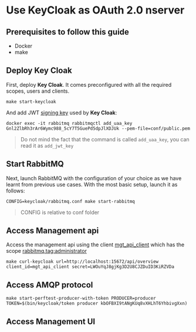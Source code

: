 # Use KeyCloak as OAuth 2.0 nserver

## Prerequisites to follow this guide

- Docker
- make

## Deploy Key Cloak

First, deploy **Key Cloak**. It comes preconfigured with all the required scopes, users and clients.
```
make start-keycloak
```
And add JWT [signing key](http://0.0.0.0:8080/admin/master/console/#/realms/test/keys/providers/rsa/66a592ec-8657-4f53-8870-1e1693ff266c) used by **Key Cloak**:
```
docker exec -it rabbitmq rabbitmqctl add_uaa_key Gnl2ZlbRh3rAr6Wymc988_5cY7T5GuePd5dpJlXDJUk --pem-file=conf/public.pem
```
> Do not mind the fact that the command is called `add_uaa_key`, you can read it as `add_jwt_key`

## Start RabbitMQ

Next, launch RabbitMQ with the configuration of your choice as we have learnt from previous use cases.
With the most basic setup, launch it as follows:
```
CONFIG=keycloak/rabbitmq.conf make start-rabbitmq
```
> CONFIG is relative to conf folder


## Access Management api

Access the management api using the client [mgt_api_client](http://0.0.0.0:8080/admin/master/console/#/realms/test/clients/c5be3c24-0c88-4672-a77a-79002fcc9a9d) which has the scope [rabbitmq.tag:administrator](http://0.0.0.0:8080/admin/master/console/#/realms/test/client-scopes/f6e6dd62-22bf-4421-910e-e6070908764c)

```
make curl-keycloak url=http://localhost:15672/api/overview client_id=mgt_api_client secret=LWOuYqJ8gjKg3D2U8CJZDuID3KiRZVDa
```

## Access AMQP protocol

```
make start-perftest-producer-with-token PRODUCER=producer TOKEN=$(bin/keycloak/token producer kbOFBXI9tANgKUq8vXHLhT6YhbivgXxn)
```

## Access Management UI
